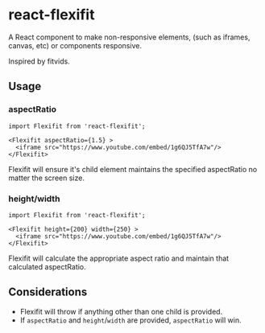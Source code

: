 # react-flexifit
A React component to make non-responsive elements, (such as iframes, canvas, etc) or components responsive.

Inspired by fitvids.

## Usage

### aspectRatio
```
import Flexifit from 'react-flexifit';

<Flexifit aspectRatio={1.5} >
  <iframe src="https://www.youtube.com/embed/1g6QJ5TfA7w"/>
</Flexifit>
```
Flexifit will ensure it's child element maintains the specified aspectRatio no matter the screen size.

### height/width
```
import Flexifit from 'react-flexifit';

<Flexifit height={200} width={250} >
  <iframe src="https://www.youtube.com/embed/1g6QJ5TfA7w"/>
</Flexifit>
```
Flexifit will calculate the appropriate aspect ratio and maintain that calculated aspectRatio.

## Considerations

* Flexifit will throw if anything other than one child is provided.
* If `aspectRatio` and `height`/`width` are provided, `aspectRatio` will win.
